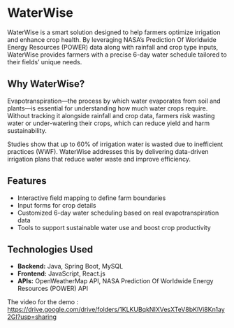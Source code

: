 # WaterWise

WaterWise is a smart solution designed to help farmers optimize irrigation and enhance crop health. By leveraging NASA’s Prediction Of Worldwide Energy Resources (POWER) data along with rainfall and crop type inputs, WaterWise provides farmers with a precise 6-day water schedule tailored to their fields’ unique needs.

## Why WaterWise?

Evapotranspiration—the process by which water evaporates from soil and plants—is essential for understanding how much water crops require. Without tracking it alongside rainfall and crop data, farmers risk wasting water or under-watering their crops, which can reduce yield and harm sustainability.

Studies show that up to 60% of irrigation water is wasted due to inefficient practices (WWF). WaterWise addresses this by delivering data-driven irrigation plans that reduce water waste and improve efficiency.

## Features

- Interactive field mapping to define farm boundaries
- Input forms for crop details
- Customized 6-day water scheduling based on real evapotranspiration data
- Tools to support sustainable water use and boost crop productivity

## Technologies Used

- **Backend:** Java, Spring Boot, MySQL  
- **Frontend:** JavaScript, React.js  
- **APIs:** OpenWeatherMap API, NASA Prediction Of Worldwide Energy Resources (POWER) API


The video for the demo : https://drive.google.com/drive/folders/1KLKUBqkNIXVesXTeV8bKlVi8Kn1ay2GI?usp=sharing

